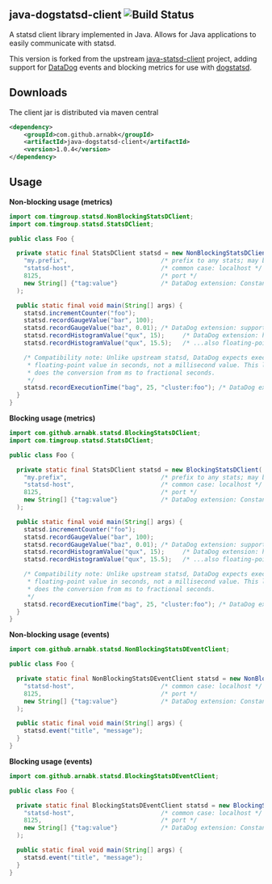##  **java-dogstatsd-client** ![Build Status](https://travis-ci.org/arnabk/java-dogstatsd-client.svg?branch=master)

A statsd client library implemented in Java.  Allows for Java applications to easily communicate with statsd.

This version is forked from the upstream [java-statsd-client](https://github.com/indeedeng/java-dogstatsd-client) project, adding support for [DataDog](http://datadoghq.com/) events and blocking metrics for use with [dogstatsd](http://docs.datadoghq.com/guides/dogstatsd/).

Downloads
---------
The client jar is distributed via maven central

```xml
<dependency>
    <groupId>com.github.arnabk</groupId>
    <artifactId>java-dogstatsd-client</artifactId>
    <version>1.0.4</version>
</dependency>
```

Usage
-----

**Non-blocking usage (metrics)**
```java
import com.timgroup.statsd.NonBlockingStatsDClient;
import com.timgroup.statsd.StatsDClient;

public class Foo {

  private static final StatsDClient statsd = new NonBlockingStatsDClient(
    "my.prefix",                          /* prefix to any stats; may be null or empty string */
    "statsd-host",                        /* common case: localhost */
    8125,                                 /* port */
    new String[] {"tag:value"}            /* DataDog extension: Constant tags, always applied */
  );

  public static final void main(String[] args) {
    statsd.incrementCounter("foo");
    statsd.recordGaugeValue("bar", 100);
    statsd.recordGaugeValue("baz", 0.01); /* DataDog extension: support for floating-point gauges */
    statsd.recordHistogramValue("qux", 15);     /* DataDog extension: histograms */
    statsd.recordHistogramValue("qux", 15.5);   /* ...also floating-point */

    /* Compatibility note: Unlike upstream statsd, DataDog expects execution times to be a
     * floating-point value in seconds, not a millisecond value. This library
     * does the conversion from ms to fractional seconds.
     */
    statsd.recordExecutionTime("bag", 25, "cluster:foo"); /* DataDog extension: cluster tag */
  }
}
```

**Blocking usage (metrics)**
```java
import com.github.arnabk.statsd.BlockingStatsDClient;
import com.timgroup.statsd.StatsDClient;

public class Foo {

  private static final StatsDClient statsd = new BlockingStatsDClient(
    "my.prefix",                          /* prefix to any stats; may be null or empty string */
    "statsd-host",                        /* common case: localhost */
    8125,                                 /* port */
    new String[] {"tag:value"}            /* DataDog extension: Constant tags, always applied */
  );

  public static final void main(String[] args) {
    statsd.incrementCounter("foo");
    statsd.recordGaugeValue("bar", 100);
    statsd.recordGaugeValue("baz", 0.01); /* DataDog extension: support for floating-point gauges */
    statsd.recordHistogramValue("qux", 15);     /* DataDog extension: histograms */
    statsd.recordHistogramValue("qux", 15.5);   /* ...also floating-point */

    /* Compatibility note: Unlike upstream statsd, DataDog expects execution times to be a
     * floating-point value in seconds, not a millisecond value. This library
     * does the conversion from ms to fractional seconds.
     */
    statsd.recordExecutionTime("bag", 25, "cluster:foo"); /* DataDog extension: cluster tag */
  }
}
```

**Non-blocking usage (events)**
```java
import com.github.arnabk.statsd.NonBlockingStatsDEventClient;

public class Foo {

  private static final NonBlockingStatsDEventClient statsd = new NonBlockingStatsDEventClient(
    "statsd-host",                        /* common case: localhost */
    8125,                                 /* port */
    new String[] {"tag:value"}            /* DataDog extension: Constant tags, always applied */
  );

  public static final void main(String[] args) {
    statsd.event("title", "message");
  }
}
```


**Blocking usage (events)**
```java
import com.github.arnabk.statsd.BlockingStatsDEventClient;

public class Foo {

  private static final BlockingStatsDEventClient statsd = new BlockingStatsDEventClient(
    "statsd-host",                        /* common case: localhost */
    8125,                                 /* port */
    new String[] {"tag:value"}            /* DataDog extension: Constant tags, always applied */
  );

  public static final void main(String[] args) {
    statsd.event("title", "message");
  }
}
```

